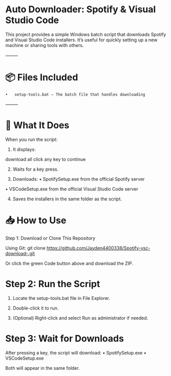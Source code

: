 # Auto Downloader: Spotify & Visual Studio Code

This project provides a simple Windows batch script that downloads Spotify and Visual Studio Code installers. It’s useful for quickly setting up a new machine or sharing tools with others.

⸻

# 📦 Files Included
	•	setup-tools.bat — The batch file that handles downloading

⸻

# 🚀 What It Does

When you run the script:
	
 1.	It displays:
 
download all
click any key to continue

2.	Waits for a key press.
	
 3.	Downloads:
	•	SpotifySetup.exe from the official Spotify server
	
 •	VSCodeSetup.exe from the official Visual Studio Code server
	
 4.	Saves the installers in the same folder as the script.


# 📥 How to Use

Step 1: Download or Clone This Repository

Using Git:
git clone https://github.com/Jayden4400338/Spotify-vsc-download-.git

Or click the green Code button above and download the ZIP.

# Step 2: Run the Script
	
1. Locate the setup-tools.bat file in File Explorer.
	
 2.	Double-click it to run.
	
 3.	(Optional) Right-click and select Run as administrator if needed.

# Step 3: Wait for Downloads

After pressing a key, the script will download:
	•	SpotifySetup.exe
	•	VSCodeSetup.exe

Both will appear in the same folder.


